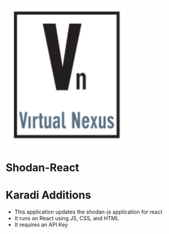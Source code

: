 [![Virtual Nexus Logo](./VN_Logo.svg)](http://www.virtualnex.us)

# Shodan-React
# Karadi Additions #

- This application updates the shodan-js application for react
- It runs on React using JS, CSS, and HTML
- It requires an API Key


